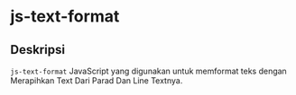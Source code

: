 # js-text-format

## Deskripsi
`js-text-format` JavaScript yang digunakan untuk memformat teks dengan Merapihkan Text Dari Parad Dan Line Textnya. 
